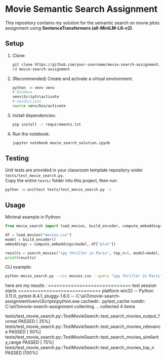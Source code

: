 # Movie Semantic Search Assignment

This repository contains my solution for the semantic search on movie plots assignment using **SentenceTransformers (all-MiniLM-L6-v2)**.

## Setup
1. Clone:
   ```bash
   git clone https://github.com/your-username/movie-search-assignment.git
   cd movie-search-assignment
   ```
2. (Recommended) Create and activate a virtual environment:
   ```bash
   python -m venv venv
   # Windows
   venv\Scripts\activate
   # macOS/Linux
   source venv/bin/activate
   ```
3. Install dependencies:
   ```bash
   pip install -r requirements.txt
   ```
4. Run the notebook:
   ```bash
   jupyter notebook movie_search_solution.ipynb
   ```

## Testing
Unit tests are provided in your classroom template repository under `tests/test_movie_search.py`.  
Copy the entire `tests/` folder into this project, then run:
```bash
python -m unittest tests/test_movie_search.py -v
```

## Usage
Minimal example in Python:
```python
from movie_search import load_movies, build_encoder, compute_embeddings, search_movies

df = load_movies("movies.csv")
model = build_encoder()
embeddings = compute_embeddings(model, df["plot"])

results = search_movies("spy thriller in Paris", top_n=5, model=model, df=df, embeddings=embeddings)
print(results)
```
CLI example:
```bash
python movie_search.py --csv movies.csv --query "spy thriller in Paris" --top-n 5
```

here are my results :
============================= test session starts =============================
platform win32 -- Python 3.11.0, pytest-8.4.1, pluggy-1.6.0 -- C:\ai\1\movie-search-assignment\venv\Scripts\python.exe
cachedir: .pytest_cache
rootdir: C:\ai\1\movie-search-assignment
collecting ... collected 4 items

tests/test_movie_search.py::TestMovieSearch::test_search_movies_output_format PASSED [ 25%]
tests/test_movie_search.py::TestMovieSearch::test_search_movies_relevance PASSED [ 50%]
tests/test_movie_search.py::TestMovieSearch::test_search_movies_similarity_range PASSED [ 75%]
tests/test_movie_search.py::TestMovieSearch::test_search_movies_top_n PASSED [100%]

